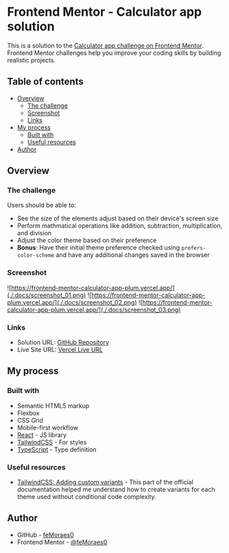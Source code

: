 # Frontend Mentor - Calculator app solution

This is a solution to the [Calculator app challenge on Frontend Mentor](https://www.frontendmentor.io/challenges/calculator-app-9lteq5N29). Frontend Mentor challenges help you improve your coding skills by building realistic projects.

## Table of contents

- [Overview](#overview)
  - [The challenge](#the-challenge)
  - [Screenshot](#screenshot)
  - [Links](#links)
- [My process](#my-process)
  - [Built with](#built-with)
  - [Useful resources](#useful-resources)
- [Author](#author)

## Overview

### The challenge

Users should be able to:

- See the size of the elements adjust based on their device's screen size
- Perform mathmatical operations like addition, subtraction, multiplication, and division
- Adjust the color theme based on their preference
- **Bonus**: Have their initial theme preference checked using `prefers-color-scheme` and have any additional changes saved in the browser

### Screenshot

![https://frontend-mentor-calculator-app-plum.vercel.app/](./.docs/screenshot_01.png)
![https://frontend-mentor-calculator-app-plum.vercel.app/](./.docs/screenshot_02.png)
![https://frontend-mentor-calculator-app-plum.vercel.app/](./.docs/screenshot_03.png)

### Links

- Solution URL: [GitHub Repository](hhttps://github.com/feMoraes0/frontend-mentor-calculator-app)
- Live Site URL: [Vercel Live URL](https://frontend-mentor-calculator-app-plum.vercel.app/)

## My process

### Built with

- Semantic HTML5 markup
- Flexbox
- CSS Grid
- Mobile-first workflow
- [React](https://reactjs.org/) - JS library
- [TailwindCSS](https://tailwindcss.com/) - For styles
- [TypeScript](https://www.typescriptlang.org/) - Type definition

<!-- ### Continued development

Use this section to outline areas that you want to continue focusing on in future projects. These could be concepts you're still not completely comfortable with or techniques you found useful that you want to refine and perfect.

**Note: Delete this note and the content within this section and replace with your own plans for continued development.** -->

### Useful resources

- [TailwindCSS: Adding custom variants](https://tailwindcss.com/docs/adding-custom-styles#adding-custom-variants) - This part of the official documentation helped me understand how to create variants for each theme used without conditional code complexity.

## Author

- GitHub - [feMoraes0](https://github.com/feMoraes0)
- Frontend Mentor - [@feMoraes0](https://www.frontendmentor.io/profile/feMoraes0)
